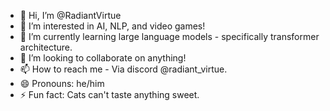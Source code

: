 - 👋 Hi, I’m @RadiantVirtue
- 👀 I’m interested in AI, NLP, and video games!
- 🌱 I’m currently learning large language models - specifically transformer architecture.
- 💞️ I’m looking to collaborate on anything!
- 📫 How to reach me - Via discord @radiant_virtue.
- 😄 Pronouns: he/him
- ⚡ Fun fact: Cats can't taste anything sweet.

<!---
RadiantVirtue/RadiantVirtue is a ✨ special ✨ repository because its `README.md` (this file) appears on your GitHub profile.
You can click the Preview link to take a look at your changes.
--->
